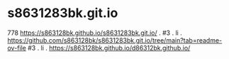 # s8631283bk.git.io
778
https://s863128bk.github.io/s8631283bk.git.io/
.
#3
.
li
.
https://github.com/s863128bk/s8631283bk.git.io/tree/main?tab=readme-ov-file
#3
.
li
.
https://s863128bk.github.io/d86312bk.github.io/
